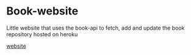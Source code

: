 # Book-website

Little website that uses the book-api to fetch, add and update the book repository hosted on heroku

[website](https://jimmy-wynendaele.github.io/book-website/)
